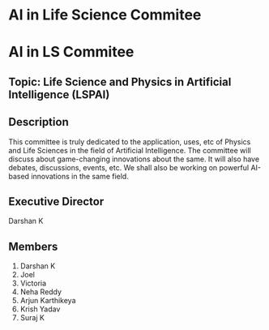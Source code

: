 # AI in Life Science Commitee

# AI in LS Commitee

## Topic: Life Science and Physics in Artificial Intelligence (LSPAI)

## Description
This committee is truly dedicated to the application, uses, etc of Physics and Life Sciences in the field of Artificial Intelligence. The committee will discuss about game-changing innovations about the same. It will also have debates, discussions, events, etc. We shall also be working on powerful AI-based innovations in the same field.

## Executive Director
Darshan K

## Members
1. Darshan K 
2. Joel
3. Victoria
4. Neha Reddy
5. Arjun Karthikeya
6. Krish Yadav
7. Suraj K
